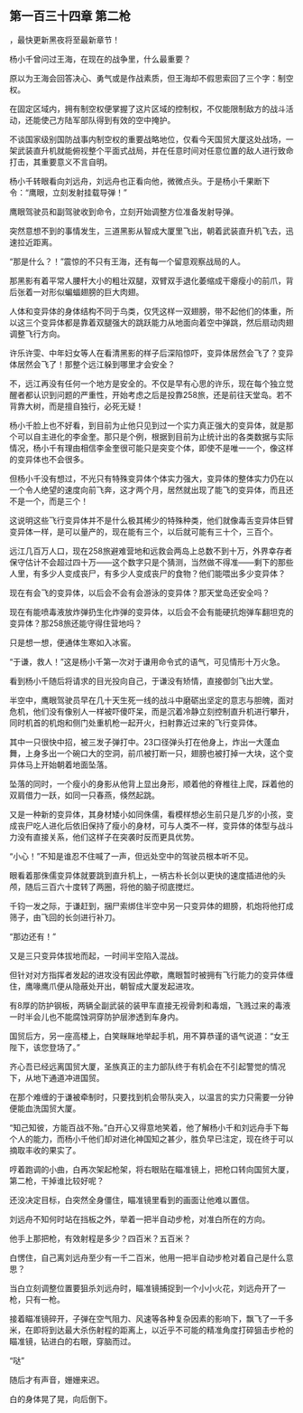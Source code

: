 ## 第一百三十四章 第二枪
，最快更新黑夜将至最新章节！

杨小千曾问过王海，在现在的战争里，什么最重要？

原以为王海会回答决心、勇气或是作战素质，但王海却不假思索回了三个字：制空权。

在固定区域内，拥有制空权便掌握了这片区域的控制权，不仅能限制敌方的战斗活动，还能使己方陆军部队得到有效的空中掩护。

不谈国家级别国防战事内制空权的重要战略地位，仅看今天国贸大厦这处战场，一架武装直升机就能俯视整个平面式战局，并在任意时间对任意位置的敌人进行致命打击，其重要意义不言自明。

杨小千转眼看向刘远舟，刘远舟也正看向他，微微点头。于是杨小千果断下令：“鹰眼，立刻发射挂载导弹！”

鹰眼驾驶员和副驾驶收到命令，立刻开始调整方位准备发射导弹。

突然意想不到的事情发生，三道黑影从智成大厦里飞出，朝着武装直升机飞去，迅速拉近距离。

“那是什么？！”震惊的不只有王海，还有每一个留意观察战局的人。

那黑影有着平常人腰杆大小的粗壮双腿，双臂双手退化萎缩成干瘪瘦小的前爪，背后张着一对形似蝙蝠翅膀的巨大肉翅。

人体和变异体的身体结构不同于鸟类，仅凭这样一双翅膀，带不起他们的体重，所以这三个变异体都是靠着双腿强大的跳跃能力从地面向着空中弹跳，然后扇动肉翅调整飞行方向。

许乐许雯、中年妇女等人在看清黑影的样子后深陷惊吓，变异体居然会飞了？变异体居然会飞了！那整个远江躲到哪里才会安全？

不，远江再没有任何一个地方是安全的。不仅是早有心思的许乐，现在每个独立觉醒者都认识到问题的严重性，开始考虑之后是投靠258旅，还是前往天堂岛。若不背靠大树，而是擅自独行，必死无疑！

杨小千脸上也不好看，到目前为止他只见到过一个实力真正强大的变异体，就是那个可以自主进化的李金奎。那只是个例，根据到目前为止统计出的各类数据与实际情况，杨小千有理由相信李金奎很可能只是突变个体，即使不是唯一一个，像这样的变异体也不会很多。

但杨小千没有想过，不光只有特殊变异体个体实力强大，变异体的整体实力仍在以一个令人绝望的速度向前飞奔，这才两个月，居然就出现了能飞的变异体，而且还不是一个，而是三个！

这说明这些飞行变异体并不是什么极其稀少的特殊种类，他们就像毒舌变异体巨臂变异体一样，是可以量产的，现在能有三个，以后就可能有三十个，三百个。

远江几百万人口，现在258旅避难营地和远救会两岛上总数不到十万，外界幸存者保守估计不会超过四十万――这个数字只是个猜测，当然做不得准――剩下的那些人里，有多少人变成丧尸，有多少人变成丧尸的食物？他们能喂出多少变异体？

现在有会飞的变异体，以后会不会有会游泳的变异体？那天堂岛还安全吗？

现在有能喷毒液放炸弹扔生化炸弹的变异体，以后会不会有能硬抗炮弹车翻坦克的变异体？那258旅还能守得住营地吗？

只是想一想，便通体生寒如入冰窖。

“于谦，救人！”这是杨小千第一次对于谦用命令式的语气，可见情形十万火急。

看到杨小千随后将请求的目光投向自己，于谦没有矫情，直接御剑飞出大堂。

半空中，鹰眼驾驶员早在几十天生死一线的战斗中磨砺出坚定的意志与胆魄，面对危机，他们没有像别人一样被吓傻吓呆，而是沉着冷静立刻控制直升机进行攀升，同时机首的机炮和侧门处重机枪一起开火，扫射靠近过来的飞行变异体。

其中一只很快中招，被三发子弹打中。23口径弹头打在他身上，炸出一大蓬血舞，上身多出一个碗口大的空洞，前爪被打断一只，翅膀也被打掉一大块，这个变异体马上开始朝着地面坠落。

坠落的同时，一个瘦小的身影从他背上显出身形，顺着他的脊椎往上爬，踩着他的双肩借力一跃，如同一只春燕，倏然起跳。

又是一种新的变异体，其身材矮小如同侏儒，看模样想必生前只是几岁的小孩，变成丧尸吃人进化后依旧保持了瘦小的身材，可与人类不一样，变异体的体型与战斗力没有直接关系，他们这样子在突袭时反而更具优势。

“小心！”不知是谁忍不住喊了一声，但远处空中的驾驶员根本听不见。

眼看着那侏儒变异体就要跳到直升机上，一柄古朴长剑以更快的速度插进他的头颅，随后三百六十度转了两圈，将他的脑子彻底搅烂。

千钧一发之际，于谦赶到，捆尸索绑住半空中另一只变异体的翅膀，机炮将他打成筛子，由飞回的长剑进行补刀。

“那边还有！”

又是三只变异体拔地而起，一时间半空陷入混战。

但针对对方指挥者发起的进攻没有因此停歇，鹰眼暂时被拥有飞行能力的变异体缠住，鹰喙鹰爪便从隐蔽处开出，朝智成大厦发起进攻。

有8厚的防护钢板，两辆全副武装的装甲车直接无视骨刺和毒烟，飞溅过来的毒液一时半会儿也不能腐蚀洞穿防护层渗透到车身内。

国贸后方，另一座高楼上，白笑眯眯地举起手机，用不算恭谨的语气说道：“女王陛下，该您登场了。”

齐心吾已经远离国贸大厦，圣族真正的主力部队终于有机会在不引起警觉的情况下，从地下通道冲进国贸。

在那个难缠的于谦被牵制时，只要找到机会带队突入，以温言的实力只需要一分钟便能血洗国贸大厦。

“知己知彼，方能百战不殆。”白开心又得意地笑着，他了解杨小千和刘远舟手下每个人的能力，而杨小千他们却对进化神国知之甚少，胜负早已注定，现在终于可以摘取丰收的果实了。

哼着跑调的小曲，白再次架起枪架，将右眼贴在瞄准镜上，把枪口转向国贸大厦，第二枪，干掉谁比较好呢？

还没决定目标，白突然全身僵住，瞄准镜里看到的画面让他难以置信。

刘远舟不知何时站在挡板之外，举着一把半自动步枪，对准白所在的方向。

他手上那把枪，有效射程是多少？四百米？五百米？

白愣住，自己离刘远舟至少有一千二百米，他用一把半自动步枪对着自己是什么意思？

当白立刻调整位置要狙杀刘远舟时，瞄准镜捕捉到一个小小火花，刘远舟开了一枪，只有一枪。

接着瞄准镜碎开，子弹在空气阻力、风速等各种复杂因素的影响下，飘飞了一千多米，在即将到达最大杀伤射程的距离上，以近乎不可能的精准角度打碎狙击步枪的瞄准镜，钻进白的右眼，穿脑而过。

“哒”

随后才有声音，姗姗来迟。

白的身体晃了晃，向后倒下。

